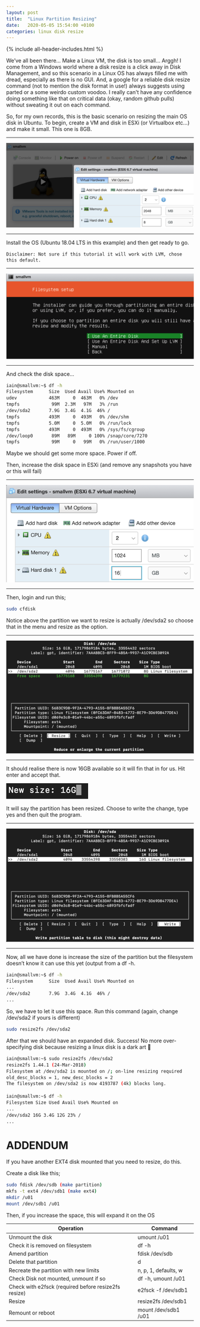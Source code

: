 ```yaml
---
layout: post
title:  "Linux Partition Resizing"
date:   2020-05-05 15:54:00 +0100
categories: linux disk resize
---
```


{% include all-header-includes.html %}

We’ve all been there… Make a Linux VM, the disk is too small… Arggh! I come from a Windows world where a disk resize is a click away in Disk Management, and so this scenario in a Linux OS has always filled me with dread, especially as there is no GUI. And, a google for a reliable disk resize command (not to mention the disk format in use!) always suggests using parted or a some weirdo custom voodoo. I really can't have any confidence doing something like that on critical data (okay, random github pulls) without sweating it out on each command.

So, for my own records, this is the basic scenario on resizing the main OS disk in Ubuntu. To begin, create a VM and disk in ESXi (or Virtualbox etc…) and make it small. This one is 8GB.

----------

![](/assets/images/2020/linux-partition-resizing/01.png)

----------

Install the OS (Ubuntu 18.04 LTS in this example) and then get ready to go.

```
Disclaimer: Not sure if this tutorial it will work with LVM, chose this default.
```

----------

![](/assets/images/2020/linux-partition-resizing/02.png)

----------

And check the disk space…

```bash
iain@smallvm:~$ df -h
Filesystem      Size  Used Avail Use% Mounted on
udev            463M     0  463M   0% /dev
tmpfs            99M  2.3M   97M   3% /run
/dev/sda2       7.9G  3.4G  4.1G  46% /
tmpfs           493M     0  493M   0% /dev/shm
tmpfs           5.0M     0  5.0M   0% /run/lock
tmpfs           493M     0  493M   0% /sys/fs/cgroup
/dev/loop0       89M   89M     0 100% /snap/core/7270
tmpfs            99M     0   99M   0% /run/user/1000
```

Maybe we should get some more space. Power if off.

Then, increase the disk space in ESXi (and remove any snapshots you have or this will fail)

----------

![](/assets/images/2020/linux-partition-resizing/03.png)

----------


Then, login and run this;

```bash
sudo cfdisk
```

Notice above the partition we want to resize is actually /dev/sda2 so choose that in the menu and resize as the option.

----------

![](/assets/images/2020/linux-partition-resizing/04.png)

----------

It should realise there is now 16GB available so it will fin that in for us. Hit enter and accept that.

![](/assets/images/2020/linux-partition-resizing/05.png)

It will say the partition has been resized. Choose to write the change, type yes and then quit the program.

----------

![](/assets/images/2020/linux-partition-resizing/06.png)

----------

Now, all we have done is increase the size of the partition but the filesystem doesn’t know it can use this yet (output from a df -h.

```bash
iain@smallvm:~$ df -h
Filesystem      Size  Used Avail Use% Mounted on
...
/dev/sda2       7.9G  3.4G  4.1G  46% /
...
```

So, we have to let it use this space. Run this command (again, change /dev/sda2 if yours is different)

```bash
sudo resize2fs /dev/sda2
```

After that we should have an expanded disk. Success! No more over-specifying disk because resizing a linux disk is a dark art 🙂

```bash
iain@smallvm:~$ sudo resize2fs /dev/sda2
resize2fs 1.44.1 (24-Mar-2018)
Filesystem at /dev/sda2 is mounted on /; on-line resizing required
old_desc_blocks = 1, new_desc_blocks = 2
The filesystem on /dev/sda2 is now 4193787 (4k) blocks long.

iain@smallvm:~$ df -h
Filesystem Size Used Avail Use% Mounted on
...
/dev/sda2 16G 3.4G 12G 23% /
...
```

# ADDENDUM

If you have another EXT4 disk mounted that you need to resize, do this. 

Create a disk like this;
 
```bash
sudo fdisk /dev/sdb (make partition)
mkfs -t ext4 /dev/sdb1 (make ext4)
mkdir /u01
mount /dev/sdb1 /u01
```

Then, if you increase the space, this will expand it on the OS

| Operation                                              | Command              |
|------|--|
| Unmount the disk                                       | umount /u01          |
| Check it is removed on filesystem                      | df \-h               |
| Amend partition                                        | fdisk /dev/sdb       |
| Delete that partition                                  | d                    |
| Recreate the partition with new limits                 | n, p, 1, defaults, w |
| Check Disk not mounted, unmount if so                  | df \-h, umount /u01  |
| Check with e2fsck \(required before resize2fs resize\) | e2fsck \-f /dev/sdb1 |
| Resize                                                 | resize2fs /dev/sdb1  |
| Remount or reboot                                      | mount /dev/sdb1 /u01 |
